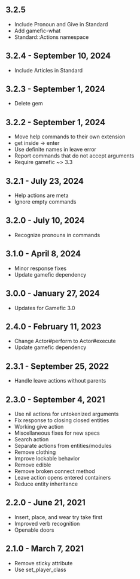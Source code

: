 ## 3.2.5
- Include Pronoun and Give in Standard
- Add gamefic-what
- Standard::Actions namespace

## 3.2.4 - September 10, 2024
- Include Articles in Standard

## 3.2.3 - September 1, 2024
- Delete gem

## 3.2.2 - September 1, 2024
- Move help commands to their own extension
- get inside -> enter
- Use definite names in leave error
- Report commands that do not accept arguments
- Require gamefic ~> 3.3

## 3.2.1 - July 23, 2024
- Help actions are meta
- Ignore empty commands

## 3.2.0 - July 10, 2024
- Recognize pronouns in commands

## 3.1.0 - April 8, 2024
- Minor response fixes
- Update gamefic dependency

## 3.0.0 - January 27, 2024
- Updates for Gamefic 3.0

## 2.4.0 - February 11, 2023
- Change Actor#perform to Actor#execute
- Update gamefic dependency

## 2.3.1 - September 25, 2022
- Handle leave actions without parents

## 2.3.0 - September 4, 2021
- Use nil actions for untokenized arguments
- Fix response to closing closed entities
- Working give action
- Miscellaneous fixes for new specs
- Search action
- Separate actions from entities/modules
- Remove clothing
- Improve lockable behavior
- Remove edible
- Remove broken connect method
- Leave action opens entered containers
- Reduce entity inheritance

## 2.2.0 - June 21, 2021
- Insert, place, and wear try take first
- Improved verb recognition
- Openable doors

## 2.1.0 - March 7, 2021
- Remove sticky attribute
- Use set_player_class
